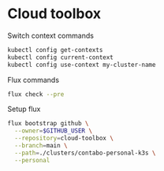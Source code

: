 # Cloud toolbox

Switch context commands
```sh
kubectl config get-contexts 
kubectl config current-context 
kubectl config use-context my-cluster-name
```


Flux commands
```sh
flux check --pre
```


Setup flux
```sh
flux bootstrap github \
  --owner=$GITHUB_USER \
  --repository=cloud-toolbox \
  --branch=main \
  --path=./clusters/contabo-personal-k3s \
  --personal
```